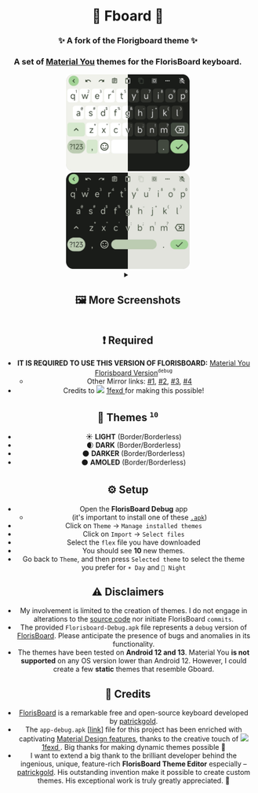 
<h1 align="center">💚 Fboard 💚
    <h3 align="center">✨ A fork of the Florigboard theme ✨</h2>
</h1>
<h3 align="center">A set of <a href="https://m3.material.io/">Material You</a> themes for the FlorisBoard keyboard. </h3>

<div align="center">
    <div>
      <img src="assets/merged_ld_green.png" alt="myd_light_borderless" width="50%" />
      <img src="assets/merged_ld_borderless_green.png" alt="myd_light" width="50%" 
/>

<div align="center">
<details>
<summary><h2>🖼️ More Screenshots</summary>
    
-   While all of these themes are examples based on a single color palette, the themes themselves are <b>dynamic</b>. So they are built on Material You introduced in <b><a href="https://en.wikipedia.org/wiki/Android_12">Android 12</a></b>, which generates a <b>dynamic palette based on the user's home wallpaper</b>.

<div align="center">
    <div>
      <img src="assets/myd_light_borderless.png" alt="myd_light_borderless" width="42%" />
      &nbsp;&nbsp;&nbsp;&nbsp;&nbsp;
      <img src="assets/myd_light.png" alt="myd_light" width="42%" />
    </div>
    <div>
      <img src="assets/myd_dark_borderless_lighter.png" alt="myd_dark_borderless_lighter" width="42%" />
      &nbsp;&nbsp;&nbsp;&nbsp;&nbsp;
      <img src="assets/myd_dark_lighter.png" alt="myd_dark_lighter" width="42%" />
    </div>
     &nbsp;&nbsp;&nbsp;&nbsp;&nbsp;
    <div>
      <img src="assets/myd_dark_borderless_darker.png" alt="myd_dark_borderless_darker" width="42%" />
      &nbsp;&nbsp;&nbsp;&nbsp;&nbsp;
      <img src="assets/myd_dark_darker.png" alt="myd_dark_darker" width="42%"/>
    </div>
     &nbsp;&nbsp;&nbsp;&nbsp;&nbsp;
    <div>
      <img src="assets/myd_amoled_borderless_lighter.png" alt="myd_amoled_borderless_lighter" width="42%" />
      &nbsp;&nbsp;&nbsp;&nbsp;&nbsp;
      <img src="assets/myd_amoled_lighter.png" alt="myd_amoled_lighter" width="42%" />
    </div>
     &nbsp;&nbsp;&nbsp;&nbsp;&nbsp;
    <div>
      <img src="assets/myd_amoled_borderless_darker.png" alt="myd_amoled_borderless_darker" width="42%" />
      &nbsp;&nbsp;&nbsp;&nbsp;&nbsp;
      <img src="assets/myd_amoled_darker.png" alt="myd_amoled_darker" width="42%" />
    </div>
      &nbsp;&nbsp;&nbsp;&nbsp;&nbsp;
</div>
</details>
</div>

## ❗ Required

-   **IT IS REQUIRED TO USE THIS VERSION OF FLORISBOARD:** [Material You Florisboard Version](https://github.com/florisboard/florisboard/suites/17812626523/artifacts/1021315804)<sup><code>debug</code></sup>
    - Other Mirror links: [#1](https://github.com/itsmartashub/florigboard/releases), [#2](https://github.com/florisboard/florisboard/suites/17812626523/artifacts/1021315804), [#3](https://github.com/TeaOwO/Gboard-for-Florisboard-theme/releases/download/v3.5.3/MaterialYou_v3.5.2.flex), [#4](https://www.mediafire.com/file/pywec1eo0iqze0j/dev.patrickgold.florisboard.debug.apk/file)
- Credits to <img src="https://github.com/TeaOwO/florigboard/assets/123305689/ce12b8ba-34c9-44d6-88bb-e5514cf542e7" width="25"> <a href="https://github.com/1fexd">1fexd </a> for making this possible!

## 🎨 Themes <sup><b><code>10</code></b></sup>

-   ☀️ **LIGHT** (Border/Borderless)
-   🌒 **DARK** (Border/Borderless)
-   🌑 **DARKER** (Border/Borderless)
-   ⚫ **AMOLED** (Border/Borderless)

## ⚙️ Setup


-   Open the **FlorisBoard Debug** app 
     - (it's important to install one of these [`.apk`](https://github.com/TeaOwO/Florigboard-fork/edit/Main/README.md#-important))
- Click on `Theme` &rarr; `Manage installed themes`
- Click on `Import` &rarr; `Select files`
- Select the `flex` file you have downloaded
- You should see **10** new themes.
- Go back to `Theme`, and then press `Selected theme` to select the theme you prefer for `☀️ Day` and `🌙 Night`

## ⚠️ Disclaimers

- My involvement is limited to the creation of themes. I do not engage in alterations to the [source code](https://github.com/1fexd/florisboard/tree/feature/material-you-theme-colors) nor initiate FlorisBoard `commits`.
- The provided `Florisboard-Debug.apk` file represents a `debug` version of [FlorisBoard](https://github.com/florisboard/florisboard). Please anticipate the presence of bugs and anomalies in its functionality.
- The themes have been tested on **Android 12 and 13**. Material You **is not supported** on any OS version lower than Android 12. However, I could create a few **static** themes that resemble Gboard.

## 📖 Credits

-   [FlorisBoard](https://github.com/florisboard/florisboard) is a remarkable free and open-source keyboard developed by [patrickgold](https://github.com/patrickgold).
-   The `app-debug.apk` [[link](https://github.com/florisboard/florisboard/suites/17812626523/artifacts/1021315804)] file for this project has been enriched with captivating [Material Design features](https://github.com/1fexd/florisboard/tree/feature/material-you-theme-colors), thanks to the creative touch of  <img src="https://github.com/TeaOwO/florigboard/assets/123305689/ce12b8ba-34c9-44d6-88bb-e5514cf542e7" width="25"> <a href="https://github.com/1fexd">1fexd </a>. Big thanks for making dynamic themes possible 🙏
-   I want to extend a big thank to the brilliant developer behind the ingenious, unique, feature-rich **FlorisBoard Theme Editor** especially – [patrickgold](https://github.com/patrickgold). His outstanding invention make it possible to create custom themes. His exceptional work is truly greatly appreciated. 💖
